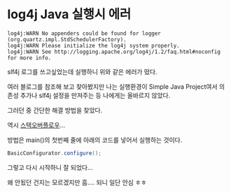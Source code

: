 # log4j Java 실행시 에러

```
log4j:WARN No appenders could be found for logger (org.quartz.impl.StdSchedulerFactory).
log4j:WARN Please initialize the log4j system properly.
log4j:WARN See http://logging.apache.org/log4j/1.2/faq.html#noconfig for more info.
```

slf4j 로그를 쓰고싶었는데 실행하니 위와 같은 에러가 떴다.

여러 블로그를 참조해 보고 찾아봤지만 나는 실행환경이 Simple Java Project여서 의존성 추가나 slf4j 설정을 만져주는 등 나에게는 올바르지 않았다.

그러던 중 간단한 해결 방법을 찾았다.

역시 [스택오버플로우](https://stackoverflow.com/questions/12532339/no-appenders-could-be-found-for-loggerlog4j)...

방법은 main()의 첫번째 줄에 아래의 코드를 넣어서 실행하는 것이다.

```java
BasicConfigurator.configure();
```

그렇고 다시 시작하니 잘 되었다...

왜 안됬던 건지는 모르겠지만 흠.... 되니 일단 안심 ㅎㅎ
